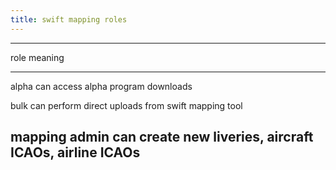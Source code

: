 ```yaml
---
title: swift mapping roles
---
```


  -----------------------------------------------------------------------
  role            meaning
  --------------- -------------------------------------------------------
  alpha           can access alpha program downloads

  bulk            can perform direct uploads from swift mapping tool

  mapping admin   can create new liveries, aircraft ICAOs, airline ICAOs
  -----------------------------------------------------------------------
